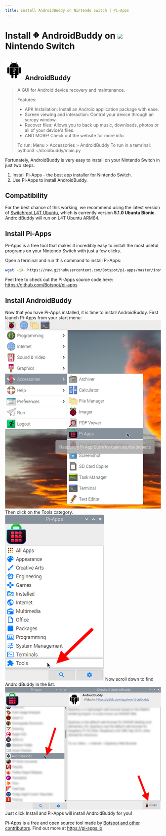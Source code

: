 ```yaml
---
title: Install AndroidBuddy on Nintendo Switch | Pi-Apps
---
```

<div class="simple-install-content content">

# Install <img src="/img/app-icons/AndroidBuddy/icon-64.png" height=24> AndroidBuddy on <img src=https://switchroot.org/logo.png height=24> Nintendo Switch

## <img src="/img/app-icons/AndroidBuddy/icon-64.png"> AndroidBuddy
> A GUI for Android device recovery and maintenance.
> 
> Features: 
> - APK Installation: Install an Android application package with ease.
> - Screen viewing and interaction: Control your device through an scrcpy window.
> - Recover files: Allows you to back up music, downloads, photos or all of your device's files.
> - AND MORE! Check out the website for more info.
> 
> To run: Menu > Accessories > AndroidBuddy
> To run in a temrinal: python3 ~/droidbuddy/main.py

Fortunately, AndroidBuddy is very easy to install on your Nintendo Switch in just two steps.
1. Install Pi-Apps - the best app installer for Nintendo Switch.
2. Use Pi-Apps to install AndroidBuddy.
</div>
<div class="simple-install-content content">

## Compatibility
For the best chance of this working, we recommend using the latest version of [Switchroot L4T Ubuntu](https://wiki.switchroot.org/en/Linux/Ubuntu-Install-Guide), which is currently version **5.1.0 Ubuntu Bionic**.
AndroidBuddy will run on L4T Ubuntu ARM64.
</div>
<div class="simple-install-content content">

## Install Pi-Apps

Pi-Apps is a free tool that makes it incredibly easy to install the most useful programs on your Nintendo Switch with just a few clicks.

Open a terminal and run this command to install Pi-Apps:
```bash
wget -qO- https://raw.githubusercontent.com/Botspot/pi-apps/master/install | bash
```
Feel free to check out the Pi-Apps source code here: https://github.com/Botspot/pi-apps
</div>
<div class="simple-install-content content">

## Install AndroidBuddy

Now that you have Pi-Apps installed, it is time to install AndroidBuddy.
First launch Pi-Apps from your start menu:
<img src="/img/start-menu.png">
Then click on the Tools category.
<img src="/img/category-selections/Tools.png">
Now scroll down to find AndroidBuddy in the list.
<img src="/img/app-icons/AndroidBuddy/app-selection.png">
Just click Install and Pi-Apps will install AndroidBuddy for you!
</div>
<div class="simple-install-content content">

Pi-Apps is a free and open source tool made by [Botspot and other contributors](/about/#contributors). Find out more at https://pi-apps.io
</div>

